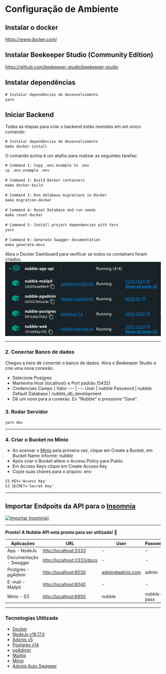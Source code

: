 # Configuração de Ambiente

## Instalar o docker

https://www.docker.com/

## Instalar Beekeeper Studio (Community Edition)

https://github.com/beekeeper-studio/beekeeper-studio

## Instalar dependências
```shell script
# Instalar dependências de desenvolvimento
yarn
```

## Iniciar Backend

Todas as etapas para criar o backend estão reunidas em um único comando:

```shell script
# Instalar dependências de desenvolvimento
make docker-install
```

O comando acima é um atalho para realizar as seguintes tarefas:

```shell script
# Command 1: Copy .env.example to .env
cp .env.example .env

# Command 2: Build Docker containers
make docker-build

# Command 3: Run database migrations in Docker
make migration-docker

# Command 4: Reset Database and run seeds
make reset-docker

# Command 5: Install project dependencies with Yarn
yarn

# Command 6: Generate Swagger documentation
make generate-docs
```

Abra o Docker Dashboard para verificar se todos os containers foram criados.
![docker images](./docs/images/docker-containers.png)

---

### 2. Conectar Banco de dados

Chegou a hora de conectar o banco de dados. Abra o Beekeeper Studio e crie uma nova conexão.

- Selecione Postgres
- Mantenha Host (localhost) e Port padrão (5432)
- Credenciais
     Campo | Valor
    --- | ---
    User | nubble
    Password | nubble
    Default Database | nubble_db_development
- Dê um nove para a conexão. Ex "Nubble" e pressione "Save".

### 3. Rodar Servidor

```shell script
yarn dev
```

---

### 4. Criar o Bucket no Minio

- Ao acessar o [Minio](http://localhost:8900) pela primeira vez, clique em Create a Bucket, em Bucket Name informe: *nubble*
- Após criar o Bucket altere o Access Policy para Public
- Em Access Keys clique em Create Access Key
- Copie suas chaves para o arquivo .env

```text
S3_KEY='Access Key'
S3_SECRET='Secret Key'
```

---

## Importar Endpoits da API para o [Insomnia][l-Insomnia]
[![Importar Insomnia}][i-Insomnia-Run]][l-Insomnia-Import]

---

**Pronto! A Nubble API está pronta para ser utilizada! 🥳**

Aplicações | URL | User | Password
--- | --- | --- | ---
App - NodeJs | <http://localhost:3333> | - | -
Documentação - Swagger | <http://localhost:3333/docs> | - | -
Postgres - pgAdmin | <http://localhost:8030> | admin@admin.com | admin
E-mail - Mailpit | <http://localhost:8040> | - | -
Minio - S3 | <http://localhost:8900> | nubble | nubble-pass

---

### Tecnologias Utilizada

- [Docker][l-docker]
- [NodeJs v18.17.0][l-nodejs]
- [Adonis v5][l-adonis]
- [Postgres v14][l-postgres]
- [pgAdmin][l-pgadmin]
- [Mailtip][l-mailpit]
- [Minio][l-minio]
- [Adonis Auto Swagger][l-swagger]

[l-docker]: https://www.docker.com
[l-nodejs]: https://nodejs.org
[l-adonis]: https://adonisjs.com
[l-postgres]: https://hub.docker.com/_/postgres
[l-pgadmin]: https://www.pgadmin.org
[l-mailpit]: https://github.com/axllent/mailpit
[l-minio]: https://min.io
[l-swagger]: https://github.com/ad-on-is/adonis-autoswagger
[l-Insomnia]: https://insomnia.rest/download
[l-Insomnia-Import]: https://insomnia.rest/run/?label=Nubble%20API&uri=https://github.com/LucasGarcez/nubble-app-api/blob/f0594a698a7ff00ed96b06acd10da2f75712b5d7/docs/files/Insomnia.json

[i-Insomnia-Run]: https://insomnia.rest/images/run.svg "Importar Insomnia"
